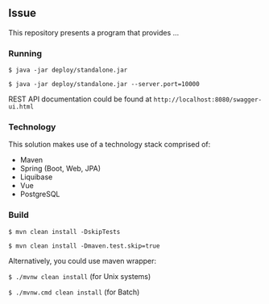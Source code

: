
## Issue

This repository presents a program that provides ...


### Running

`$ java -jar deploy/standalone.jar`

`$ java -jar deploy/standalone.jar --server.port=10000`

REST API documentation could be found at `http://localhost:8080/swagger-ui.html`


### Technology

This solution makes use of a technology stack comprised of:
- Maven
- Spring (Boot, Web, JPA)
- Liquibase
- Vue
- PostgreSQL


### Build

`$ mvn clean install -DskipTests`

`$ mvn clean install -Dmaven.test.skip=true`

Alternatively, you could use maven wrapper:

`$ ./mvnw clean install` (for Unix systems)

`$ ./mvnw.cmd clean install` (for Batch)
